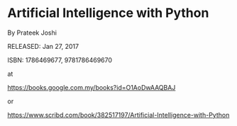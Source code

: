 
# Artificial Intelligence with Python 

By Prateek Joshi

RELEASED: Jan 27, 2017


ISBN: 1786469677, 9781786469670

at

https://books.google.com.my/books?id=O1AoDwAAQBAJ

or

https://www.scribd.com/book/382517197/Artificial-Intelligence-with-Python
